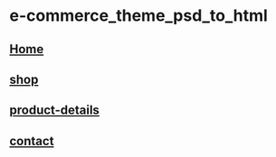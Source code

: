 # e-commerce_theme_psd_to_html
## [Home](https://ijmouri.github.io/e-commerce_theme_psd_to_html/index.html)
## [shop](https://ijmouri.github.io/e-commerce_theme_psd_to_html/shop.html)
## [product-details](https://ijmouri.github.io/e-commerce_theme_psd_to_html/product_details.html)
## [contact](https://ijmouri.github.io/e-commerce_theme_psd_to_html/contact.html)

